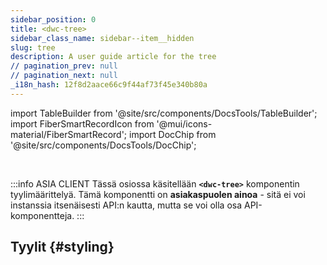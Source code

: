 ```yaml
---
sidebar_position: 0
title: <dwc-tree>
sidebar_class_name: sidebar--item__hidden
slug: tree
description: A user guide article for the tree
// pagination_prev: null
// pagination_next: null
_i18n_hash: 12f8d2aace66c9f44af73f45e340b80a
---
```

import TableBuilder from '@site/src/components/DocsTools/TableBuilder';
import FiberSmartRecordIcon from '@mui/icons-material/FiberSmartRecord';
import DocChip from '@site/src/components/DocsTools/DocChip';

<DocChip chip='shadow' />

<br />

:::info ASIA CLIENT
Tässä osiossa käsitellään **`<dwc-tree>`** komponentin tyylimäärittelyä. Tämä komponentti on **asiakaspuolen ainoa** - sitä ei voi instanssia itsenäisesti API:n kautta, mutta se voi olla osa API-komponentteja.
:::

## Tyylit {#styling}

<TableBuilder name="dwc-tree" clientComponent />
